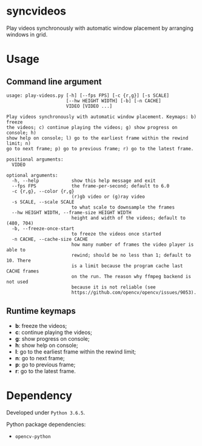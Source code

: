 # syncvideos

Play videos synchronously with automatic window placement by arranging windows in grid.

# Usage

## Command line argument

```plain
usage: play-videos.py [-h] [--fps FPS] [-c {r,g}] [-s SCALE]
                      [--hw HEIGHT WIDTH] [-b] [-n CACHE]
                      VIDEO [VIDEO ...]

Play videos synchronously with automatic window placement. Keymaps: b) freeze
the videos; c) continue playing the videos; g) show progress on console; h)
show help on console; l) go to the earliest frame within the rewind limit; n)
go to next frame; p) go to previous frame; r) go to the latest frame.

positional arguments:
  VIDEO

optional arguments:
  -h, --help            show this help message and exit
  --fps FPS             the frame-per-second; default to 6.0
  -c {r,g}, --color {r,g}
                        (r)gb video or (g)ray video
  -s SCALE, --scale SCALE
                        to what scale to downsample the frames
  --hw HEIGHT WIDTH, --frame-size HEIGHT WIDTH
                        height and width of the videos; default to (480, 704)
  -b, --freeze-once-start
                        to freeze the videos once started
  -n CACHE, --cache-size CACHE
                        how many number of frames the video player is able to
                        rewind; should be no less than 1; default to 10. There
                        is a limit because the program cache last CACHE frames
                        on the run. The reason why ffmpeg backend is not used
                        because it is not reliable (see
                        https://github.com/opencv/opencv/issues/9053).
```


## Runtime keymaps

- **b**: freeze the videos;
- **c**: continue playing the videos;
- **g**: show progress on console;
- **h**: show help on console;
- **l**: go to the earliest frame within the rewind limit;
- **n**: go to next frame;
- **p**: go to previous frame;
- **r**: go to the latest frame.

# Dependency

Developed under `Python 3.6.5`.

Python package dependencies:

- `opencv-python`
